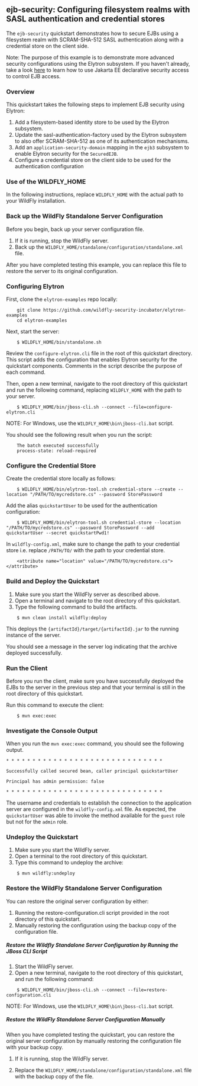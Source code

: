 ## ejb-security:  Configuring filesystem realms with SASL authentication and credential stores

The `ejb-security` quickstart demonstrates how to secure EJBs using a filesystem realm
with SCRAM-SHA-512 SASL authentication along with a credential store on the client side.

Note: The purpose of this example is to demonstrate more advanced security configurations using
the Elytron subsystem. If you haven't already, take a look [here](https://github.com/wildfly/quickstart/tree/master/ejb-security)
 to learn how to use
Jakarta EE declarative security access to control EJB access.

### Overview

This quickstart takes the following steps to implement EJB security using Elytron:

1. Add a filesystem-based identity store to be used by the Elytron subsystem.
2. Update the sasl-authentication-factory used by the Elytron subsystem to also offer SCRAM-SHA-512 as one of its authentication mechanisms.
3. Add an `application-security-domain` mapping in the `ejb3` subsystem to enable Elytron security for the `SecuredEJB`.
4. Configure a credential store on the client side to be used for the authentication configuration

### Use of the WILDFLY_HOME

In the following instructions, replace ```WILDFLY_HOME``` with the actual path to your WildFly installation. 

### Back up the WildFly Standalone Server Configuration 

Before you begin, back up your server configuration file. 

1. If it is running, stop the WildFly server.
2. Back up the ```WILDFLY_HOME/standalone/configuration/standalone.xml``` file.

After you have completed testing this example, you can replace this file to restore the server to its original configuration. 


### Configuring Elytron

First, clone the ```elytron-examples``` repo locally:
```
    git clone https://github.com/wildfly-security-incubator/elytron-examples
    cd elytron-examples
```
Next, start the server:

```
    $ WILDFLY_HOME/bin/standalone.sh
```

Review the ```configure-elytron.cli``` file in the root of this quickstart directory. This script 
adds the configuration that enables Elytron security for the quickstart components. Comments in the script 
describe the purpose of each command. 

Then, open a new terminal, navigate to the root directory of this quickstart and run the following command, replacing ```WILDFLY_HOME```
with the path to your server. 

```
    $ WILDFLY_HOME/bin/jboss-cli.sh --connect --file=configure-elytron.cli
```

NOTE: For Windows, use the ```WILDFLY_HOME\bin\jboss-cli.bat``` script.

You should see the following result when you run the script:
```$xslt
    The batch executed successfully
    process-state: reload-required
```

### Configure the Credential Store
Create the credential store locally as follows:
```$xslt
    $ WILDFLY_HOME/bin/elytron-tool.sh credential-store --create --location "/PATH/TO/mycredstore.cs" --password StorePassword
```

Add the alias ```quickstartUser``` to be used for the authentication configuration: 

```$xslt
    $ WILDFLY_HOME/bin/elytron-tool.sh credential-store --location "/PATH/TO/mycredstore.cs" --password StorePassword --add quickstartUser --secret quickstartPwd1!
``` 

In ```wildfly-config.xml```, make sure to change the path to your credential store i.e. replace
```/PATH/TO/``` with the path to your credential store. 

```$xslt
    <attribute name="location" value="/PATH/TO/mycredstore.cs"></attribute>
```

### Build and Deploy the Quickstart
1. Make sure you start the WildFly server as described above. 
2. Open a terminal and navigate to the root directory of this quickstart.
3. Type the following command to build the artifacts. 
```$xslt
    $ mvn clean install wildfly:deploy
```

This deploys the ```{artifactId}/target/{artifactId}.jar``` to the running instance of the server.

You should see a message in the server log indicating that the archive deployed successfully. 

### Run the Client 
Before you run the client, make sure you have successfully deployed the EJBs to the server in the previous step and that your 
terminal is still in the root directory of this quickstart. 

Run this command to execute the client: 
```$xslt
    $ mvn exec:exec
```

### Investigate the Console Output
When you run the ```mvn exec:exec``` command, you should see the following output. 

```$xslt
* * * * * * * * * * * * * * * * * * * * * * * * * * * * * *

Successfully called secured bean, caller principal quickstartUser

Principal has admin permission: false

* * * * * * * * * * * * * * * * * * * * * * * * * * * * * *
```

The username and credentials to establish the connection to the application server are configured in the ```wildfly-config.xml``` file. As
expected, the ``quickstartUser`` was able to invoke the method available for the ```guest``` role but not for the ```admin``` role. 

###  Undeploy the Quickstart 
1. Make sure you start the WildFly server.
2. Open a terminal to the root directory of this quickstart. 
3. Type this command to undeploy the archive:
```$xslt
    $ mvn wildfly:undeploy
```

### Restore the WildFly Standalone Server Configuration 
You can restore the original server configuration by either: 
1. Running the restore-configuration.cli script provided in the root directory of this quickstart.
2. Manually restoring the configuration using the backup copy of the configuration file. 

##### Restore the Wildfly Standalone Server Configuration by Running the JBoss CLI Script 
1. Start the WildFly server. 
2. Open a new terminal, navigate to the root directory of this quickstart, and run the following command:
```$xslt
    $ WILDFLY_HOME/bin/jboss-cli.sh --connect --file=restore-configuration.cli
```

NOTE: For Windows, use the ```WILDFLY_HOME\bin\jboss-cli.bat``` script.

##### Restore the WildFly Standalone Server Configuration Manually 
When you have completed testing the quickstart, you can restore the original server configuration by manually restoring the configuration file with your backup copy.

1. If it is running, stop the WildFly server.

2. Replace the ```WILDFLY_HOME/standalone/configuration/standalone.xml``` file with the backup copy of the file.